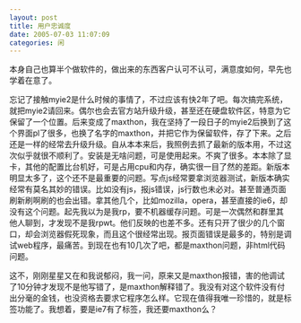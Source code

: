 ```yaml
---
layout: post
title: 用户忠诚度 
date: 2005-07-03 11:07:09
categories: 闲
---
```

本身自己也算半个做软件的，做出来的东西客户认可不认可，满意度如何，早先也学着在意了。

 忘记了接触myie2是什么时候的事情了，不过应该有快2年了吧。每次搞完系统，就把myie2请回来。偶尔也会去官方站升级升级，甚至还在硬盘软件区，特意为它保留了一个位置。后来变成了maxthon，我在坚持了一段日子的myie2后换到了这个界面pl了很多，也换了名字的maxthon，并把它作为保留软件，存了下来。之后还是一样的经常去升级升级。自从本本来后，我照例去抓了最新的版本用，不过这次似乎就很不顺利了。安装是无啥问题，可是使用起来。不爽了很多。本本除了显卡，其他的配置比台机好，可是占用cpu和内存，确实很一目了然的差距。新版本明显太多了，这个还不是最重要的问题。写点js经常要拿浏览器测试，新版本确实经常有莫名其妙的错误。比如没有js，报js错误，js行数也未必对。甚至普通页面刷新刷啊刷的也会出错。拿其他几个，比如mozilla，opera，甚至直接的ie6，却没有这个问题。起先我以为是我rp，要不机器缓存问题。可是一次偶然和群里其他人聊到，才发现不是我rpwt。他们反映的也差不多。还有只开了很少的几个窗口，却会浏览器假死现象，而且这个很经常出现。报页面错误是最多的，特别是调试web程序，最痛苦。到现在也有10几次了吧，都是maxthon问题，非html代码问题。

 这不，刚刚星星又在和我说郁闷，我一问，原来又是maxthon报错，害的他调试了10分钟才发现不是他写错了，是maxthon解释错了。我没有对这个软件没有付出分毫的金钱，也没资格去要求它程序怎么样。它现在值得我唯一珍惜的，就是标签功能了。我想着，要是ie7有了标签，我还要maxthon么？